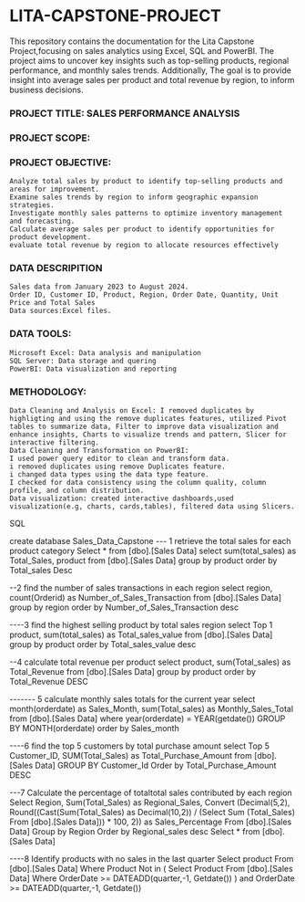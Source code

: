 # LITA-CAPSTONE-PROJECT
This repository contains the documentation for the Lita Capstone Project,focusing on sales analytics using Excel, SQL and PowerBI. The project aims to uncover key insights such as top-selling products, regional performance, and monthly sales trends. Additionally, The goal is to provide insight into average sales per product and total revenue by region, to inform business decisions. 

### PROJECT TITLE: SALES PERFORMANCE ANALYSIS

### PROJECT SCOPE:
### PROJECT OBJECTIVE:
```
Analyze total sales by product to identify top-selling products and areas for improvement.
Examine sales trends by region to inform geographic expansion strategies.
Investigate monthly sales patterns to optimize inventory management and forecasting.
Calculate average sales per product to identify opportunities for product development.
evaluate total revenue by region to allocate resources effectively 
```
### DATA DESCRIPITION
```
Sales data from January 2023 to August 2024.
Order ID, Customer ID, Product, Region, Order Date, Quantity, Unit Price and Total Sales
Data sources:Excel files.
```
### DATA TOOLS:
```
Microsoft Excel: Data analysis and manipulation
SQL Server: Data storage and quering
PowerBI: Data visualization and reporting
```
### METHODOLOGY:
```
Data Cleaning and Analysis on Excel: I removed duplicates by highligting and using the remove duplicates features, utilized Pivot tables to summarize data, Filter to improve data visualization and enhance insights, Charts to visualize trends and pattern, Slicer for interactive filtering.
Data Cleaning and Transformation on PowerBI: 
I used power query editor to clean and transform data.
i removed duplicates using remove Duplicates feature.
i changed data types using the data type feature.
I checked for data consistency using the column quality, column profile, and column distribution.
Data visualization: created interactive dashboards,used visualization(e.g, charts, cards,tables), filtered data using Slicers.
```
SQL

create database Sales_Data_Capstone
--- 1 retrieve the total sales for each product category
Select * from [dbo].[Sales Data]
select sum(total_sales) as Total_Sales,
product from [dbo].[Sales Data]
group by product
order by Total_sales Desc

--2 find the number of sales transactions in each region 
select region,
count(Orderid) 
as Number_of_Sales_Transaction
from [dbo].[Sales Data]
group by region 
order by Number_of_Sales_Transaction desc

----3 find the highest selling product by total sales region
select Top 1
product,
sum(total_sales) as Total_sales_value 
from [dbo].[Sales Data]
group by product 
order by Total_sales_value desc

--4 calculate total revenue per product
select product,
sum(Total_sales) as Total_Revenue
from [dbo].[Sales Data]
group by product
order by Total_Revenue DESC

------- 5 calculate monthly sales totals for the current year
select month(orderdate) as Sales_Month, 
sum(Total_sales) as Monthly_Sales_Total
from [dbo].[Sales Data]
where year(orderdate) = YEAR(getdate())
GROUP BY MONTH(orderdate)
order by Sales_month 

----6 find the top 5 customers by total purchase amount
select Top 5 Customer_ID,
SUM(Total_Sales)
as Total_Purchase_Amount 
from [dbo].[Sales Data]
GROUP BY Customer_Id
Order by Total_Purchase_Amount DESC 

---7 Calculate the percentage of totaltotal sales contributed by each region
Select Region,
Sum(Total_Sales) as Regional_Sales,
Convert (Decimal(5,2),
Round((Cast(Sum(Total_Sales) as 
Decimal(10,2)) / (Select Sum (Total_Sales) 
From [dbo].[Sales Data])) * 100, 2))
as Sales_Percentage 
From [dbo].[Sales Data]
Group by Region
Order by Regional_sales desc
Select * from [dbo].[Sales Data]

----8 Identify products with no sales in the last quarter
Select product
From [dbo].[Sales Data]
Where Product Not in (
Select Product From [dbo].[Sales Data]
Where 
OrderDate >= DATEADD(quarter,-1, Getdate())
)
and OrderDate >= DATEADD(quarter,-1, Getdate()) 

